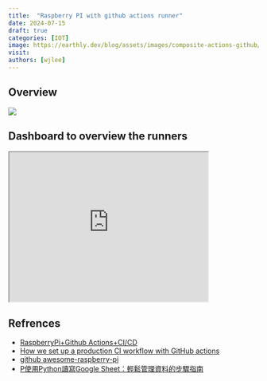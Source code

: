 ```yaml
---
title:  "Raspberry PI with github actions runner"
date: 2024-07-15
draft: true
categories: [IOT]
image: https://earthly.dev/blog/assets/images/composite-actions-github/workflow.png
visit:
authors: [wjlee]
---
```


## Overview

[![](https://earthly.dev/blog/assets/images/composite-actions-github/workflow.png)]()

## Dashboard to overview the runners


<iframe width="400px" height="300px" src="https://docs.google.com/spreadsheets/d/1LtxS_ZH3dd5ycHIlkHENfWahl7QCVwYgoXJstf6HzQY/pubhtml?gid=0&amp;single=true&amp;widget=false&amp;headers=false"></iframe>

## Refrences
* [RaspberryPi+Github Actions+CI/CD](https://pabluc.medium.com/raspberrypi-github-actions-ci-cd-1dc098b4c7d3)
* [How we set up a production CI workflow with GitHub actions](https://insights.project-a.com/how-we-set-up-a-production-ci-workflow-with-github-actions/)
* [github awesome-raspberry-pi](https://github.com/thibmaek/awesome-raspberry-pi)
* [P使用Python讀寫Google Sheet：輕鬆管理資料的步驟指南](https://medium.com/@yunnnzeng/%E4%BD%BF%E7%94%A8python%E8%AE%80%E5%AF%ABgoogle-sheet-%E8%BC%95%E9%AC%86%E7%AE%A1%E7%90%86%E8%B3%87%E6%96%99%E7%9A%84%E6%AD%A5%E9%A9%9F%E6%8C%87%E5%8D%97-5e029c2c4c3c)
